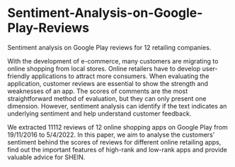 # Sentiment-Analysis-on-Google-Play-Reviews
Sentiment analysis on Google Play reviews for 12 retailing companies.

With the development of e-commerce, many customers are migrating to online shopping from local stores. Online retailers have to develop user-friendly applications to attract more consumers. When evaluating the application, customer reviews are essential to show the strength and weaknesses of an app. The scores of comments are the most straightforward method of evaluation, but they can only present one dimension. However, sentiment analysis can identify if the text indicates an underlying sentiment and help understand customer feedback. 

We extracted 11112 reviews of 12 online shopping apps on Google Play from 19/11/2016 to 5/4/2022. In this paper, we aim to analyse the customers’ sentiment behind the scores of reviews for different online retailing apps, find out the important features of high-rank and low-rank apps and provide valuable advice for SHEIN.
